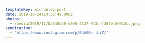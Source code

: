 ```yaml
---
templateKey: microblog-post
date: 2019-10-24T14:38:49.000Z
photos:
  - /media/2019/11/8a645d30-d0e5-4137-913c-f307ef00913b.jpeg
syndication:
  - 'https://www.instagram.com/p/B4AS0z-lbiZ/'
---
```


